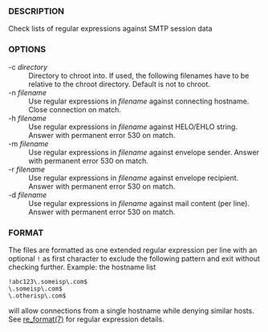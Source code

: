 ### DESCRIPTION

Check lists of regular expressions against SMTP session data

### OPTIONS

<dl>

<dt>-c <i>directory</i></dt>
<dd>Directory to chroot into. If used, the following filenames have to be
relative to the chroot directory. Default is not to chroot.</dd>

<dt>-n <i>filename</i></dt>
<dd>Use regular expressions in <i>filename</i> against connecting hostname.
Close connection on match.</dd>

<dt>-h <i>filename</i></dt>
<dd>Use regular expressions in <i>filename</i> against HELO/EHLO string. Answer
with permanent error 530 on match.</dd>

<dt>-m <i>filename</i></dt>
<dd>Use regular expressions in <i>filename</i> against envelope sender. Answer
with permanent error 530 on match.</dd>

<dt>-r <i>filename</i></dt>
<dd>Use regular expressions in <i>filename</i> against envelope recipient.
Answer with permanent error 530 on match.</dd>

<dt>-d <i>filename</i></dt>
<dd>Use regular expressions in <i>filename</i> against mail content (per line).
Answer with permanent error 530 on match.</dd>

</dl>

### FORMAT

The files are formatted as one extended regular expression per line with an
optional `!` as first character to exclude the following pattern and exit
without checking further. Example: the hostname list
```
!abc123\.someisp\.com$
\.someisp\.com$
\.otherisp\.com$
```
will allow connections from a single hostname while denying similar hosts. See
[re_format(7)](http://www.openbsd.org/cgi-bin/man.cgi/OpenBSD-current/man7/re_format.7?query=re_format&sec=7)
for regular expression details.

